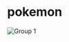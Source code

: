 # pokemon

![Group 1](https://user-images.githubusercontent.com/36758965/74527585-b3c57500-4f58-11ea-88a1-9e02ba3c5c5f.png)




